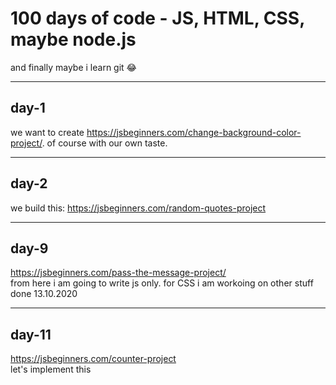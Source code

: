 # 100 days of code - JS, HTML, CSS, maybe node.js

and finally maybe i learn git 😂

***
## day-1  

we want to create https://jsbeginners.com/change-background-color-project/.
of course with our own taste. 

***
## day-2  
we build this:
https://jsbeginners.com/random-quotes-project

***
## day-9  
https://jsbeginners.com/pass-the-message-project/  
from here i am going to write js only. for CSS i am workoing on other stuff  
done 13.10.2020  

***
## day-11 
https://jsbeginners.com/counter-project  
let's implement this  